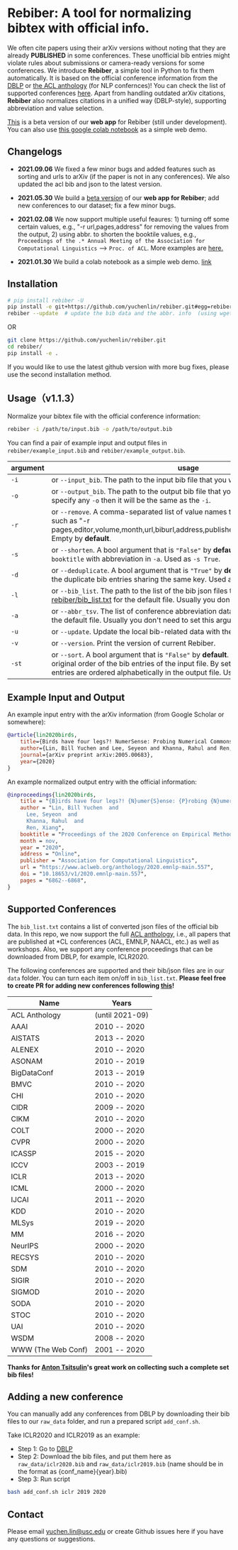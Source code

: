 # Rebiber: A tool for normalizing bibtex with official info.

We often cite papers using their arXiv versions without noting that they are already __PUBLISHED__ in some conferences. These unofficial bib entries might violate rules about submissions or camera-ready versions for some conferences. 
We introduce __Rebiber__, a simple tool in Python to fix them automatically. It is based on the official conference information from the [DBLP](https://dblp.org/) or [the ACL anthology](https://www.aclweb.org/anthology/) (for NLP confernces)! You can check the list of supported conferences [here](#supported-conferences).
Apart from handling outdated arXiv citations, __Rebiber__ also normalizes citations in a unified way (DBLP-style), supporting abbreviation and value selection.



[This](https://rebiber.herokuapp.com/) is a beta version of our **web app** for Rebiber (still under development). 
You can also use [this google colab notebook](https://colab.research.google.com/drive/12oQcLs25CFjI4evsFlWfKD1DfTEiqyCN?usp=sharing) as a simple web demo.

## Changelogs

- **2021.09.06** We fixed a few minor bugs and added features such as sorting and urls to arXiv (if the paper is not in any conferences). We also updated the acl bib and json to the latest version.

- **2021.05.30** 
We build a [beta version](https://rebiber.herokuapp.com/) of our **web app for Rebiber**; add new conferences to our dataset; fix a few minor bugs.
- **2021.02.08** 
We now support multiple useful feaures: 1) turning off some certain values, e.g., "-r url,pages,address" for removing the values from the output, 2) using abbr. to shorten the booktile values, e.g., `Proceedings of the .* Annual Meeting of the Association for Computational Linguistics` --> `Proc. of ACL`. More examples are [here.](https://github.com/yuchenlin/rebiber/blob/main/rebiber/abbr.tsv)
- **2021.01.30** 
We build a colab notebook as a simple web demo. [link](https://colab.research.google.com/drive/12oQcLs25CFjI4evsFlWfKD1DfTEiqyCN?usp=sharing)



## Installation

```bash
# pip install rebiber -U 
pip install -e git+https://github.com/yuchenlin/rebiber.git#egg=rebiber
rebiber --update  # update the bib data and the abbr. info  (using wget)
```

OR

```bash
git clone https://github.com/yuchenlin/rebiber.git
cd rebiber/
pip install -e .
```
If you would like to use the latest github version with more bug fixes, please use the second installation method.

## Usage（v1.1.3）
Normalize your bibtex file with the official conference information:

```bash 
rebiber -i /path/to/input.bib -o /path/to/output.bib
```
You can find a pair of example input and output files in `rebiber/example_input.bib` and `rebiber/example_output.bib`.

| argument | usage|
| ----------- | ----------- |
| `-i` | or `--input_bib`.  The path to the input bib file that you want to update |
| `-o` | or `--output_bib`.  The path to the output bib file that you want to save. If you don't specify any `-o` then it will be the same as the `-i`. |
| `-r` | or `--remove`. A comma-separated list of value names that you want to remove, such as "-r pages,editor,volume,month,url,biburl,address,publisher,bibsource,timestamp,doi". Empty by __default__.  |
| `-s` | or `--shorten`. A bool argument that is `"False"` by __default__, used for replacing `booktitle` with abbreviation in `-a`. Used as `-s True`. |
| `-d` | or `--deduplicate`. A bool argument that is `"True"` by __default__, used for removing the duplicate bib entries sharing the same key. Used as `-d True`. |
| `-l` | or `--bib_list`. The path to the list of the bib json files to be loaded. Check [rebiber/bib_list.txt](rebiber/bib_list.txt) for the default file. Usually you don't need to set this argument. |
| `-a` | or `--abbr_tsv`. The list of conference abbreviation data. Check [rebiber/abbr.tsv](rebiber/abbr.tsv) for the default file. Usually you don't need to set this argument. |
| `-u` | or `--update`. Update the local bib-related data with the latest Github version. |
| `-v` | or `--version`. Print the version of current Rebiber. |
| `-st` | or `--sort`. A bool argument that is `"False"` by __default__. used for keeping the original order of the bib entries of the input file. By setting it to be `"True"`, the bib entries are ordered alphabetically in the output file. Used as `-st True`. |

<!-- Or 
```bash
python rebiber/normalize.py \
  -i rebiber/example_input.bib \
  -o rebiber/example_output.bib \
  -l rebiber/bib_list.txt
``` -->


## Example Input and Output
An example input entry with the arXiv information (from Google Scholar or somewhere):
```bib
@article{lin2020birds,
	title={Birds have four legs?! NumerSense: Probing Numerical Commonsense Knowledge of Pre-trained Language Models},
	author={Lin, Bill Yuchen and Lee, Seyeon and Khanna, Rahul and Ren, Xiang},
	journal={arXiv preprint arXiv:2005.00683},
	year={2020}
}

```
 

An example normalized output entry with the official information:
```bib
@inproceedings{lin2020birds,
    title = "{B}irds have four legs?! {N}umer{S}ense: {P}robing {N}umerical {C}ommonsense {K}nowledge of {P}re-{T}rained {L}anguage {M}odels",
    author = "Lin, Bill Yuchen  and
      Lee, Seyeon  and
      Khanna, Rahul  and
      Ren, Xiang",
    booktitle = "Proceedings of the 2020 Conference on Empirical Methods in Natural Language Processing (EMNLP)",
    month = nov,
    year = "2020",
    address = "Online",
    publisher = "Association for Computational Linguistics",
    url = "https://www.aclweb.org/anthology/2020.emnlp-main.557",
    doi = "10.18653/v1/2020.emnlp-main.557",
    pages = "6862--6868",
}
```


## Supported Conferences 

The `bib_list.txt` contains a list of converted json files of the official bib data. In this repo, we now support the full [ACL anthology](https://www.aclweb.org/anthology/), i.e., all papers that are published at *CL conferences (ACL, EMNLP, NAACL, etc.) as well as workshops.
Also, we support any conference proceedings that can be downloaded from DBLP, for example, ICLR2020.

The following conferences are supported and their bib/json files are in our `data` folder. You can turn each item on/off in `bib_list.txt`. **Please feel free to create PR for adding new conferences following [this](#adding-a-new-conference)!** 

| Name | Years |
| --- | ----------- |
| ACL Anthology |  (until 2021-09) |
| AAAI | 2010 -- 2020 |
| AISTATS | 2013 -- 2020 |
| ALENEX | 2010 -- 2020 |
| ASONAM | 2010 -- 2019 |
| BigDataConf | 2013 -- 2019 |
| BMVC | 2010 -- 2020 |
| CHI | 2010 -- 2020 |
| CIDR | 2009 -- 2020 |
| CIKM | 2010 -- 2020 |
| COLT | 2000 -- 2020 |
| CVPR | 2000 -- 2020 |
| ICASSP | 2015 -- 2020 |
| ICCV | 2003 -- 2019 |
| ICLR | 2013 -- 2020 |
| ICML | 2000 -- 2020 |
| IJCAI | 2011 -- 2020 |
| KDD | 2010 -- 2020 |
| MLSys | 2019 -- 2020 |
| MM | 2016 -- 2020 |
| NeurIPS | 2000 -- 2020 |
| RECSYS | 2010 -- 2020 |
| SDM | 2010 -- 2020 |
| SIGIR | 2010 -- 2020 |
| SIGMOD | 2010 -- 2020 |
| SODA | 2010 -- 2020 |
| STOC | 2010 -- 2020 |
| UAI | 2010 -- 2020 |
| WSDM | 2008 -- 2020 |
| WWW (The Web Conf) | 2001 -- 2020 |


**Thanks for [Anton Tsitsulin](http://tsitsul.in/)'s great work on collecting such a complete set bib files!**

<!-- 
python bib2json.py -i data/acl.bib -o data/acl.json
python bib2json.py -i data/iclr2020.bib -o data/iclr2020.json
python bib2json.py -i data/iclr2019.bib -o data/iclr2019.json
python bib2json.py -i data/iclr2018.bib -o data/iclr2018.json
python bib2json.py -i data/aaai2020.bib -o data/aaai2020.json
 -->


## Adding a new conference

You can manually add any conferences from DBLP by downloading their bib files to our `raw_data` folder, and run a prepared script `add_conf.sh`.

Take ICLR2020 and ICLR2019 as an example:

- Step 1: Go to [DBLP](https://dblp.org/db/conf/iclr/iclr2020.html) 
- Step 2: Download the bib files, and put them here as `raw_data/iclr2020.bib` and `raw_data/iclr2019.bib` (name should be in the format as {conf_name}{year}.bib)
- Step 3: Run script
```bash
bash add_conf.sh iclr 2019 2020
```

## Contact

Please email yuchen.lin@usc.edu or create Github issues here if you have any questions or suggestions. 
